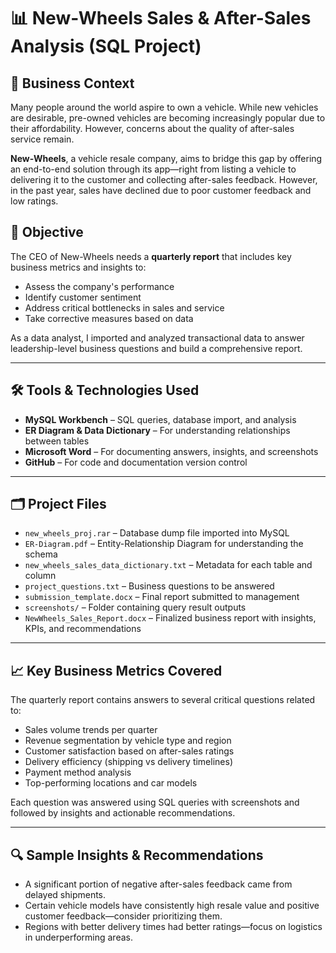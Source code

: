 # 📊 New-Wheels Sales & After-Sales Analysis (SQL Project)

## 🚗 Business Context

Many people around the world aspire to own a vehicle. While new vehicles are desirable, pre-owned vehicles are becoming increasingly popular due to their affordability. However, concerns about the quality of after-sales service remain.

**New-Wheels**, a vehicle resale company, aims to bridge this gap by offering an end-to-end solution through its app—right from listing a vehicle to delivering it to the customer and collecting after-sales feedback. However, in the past year, sales have declined due to poor customer feedback and low ratings.

## 🎯 Objective

The CEO of New-Wheels needs a **quarterly report** that includes key business metrics and insights to:

- Assess the company's performance
- Identify customer sentiment
- Address critical bottlenecks in sales and service
- Take corrective measures based on data

As a data analyst, I imported and analyzed transactional data to answer leadership-level business questions and build a comprehensive report.

---

## 🛠️ Tools & Technologies Used

- **MySQL Workbench** – SQL queries, database import, and analysis
- **ER Diagram & Data Dictionary** – For understanding relationships between tables
- **Microsoft Word** – For documenting answers, insights, and screenshots
- **GitHub** – For code and documentation version control

---

## 🗂️ Project Files

- `new_wheels_proj.rar` – Database dump file imported into MySQL
- `ER-Diagram.pdf` – Entity-Relationship Diagram for understanding the schema
- `new_wheels_sales_data_dictionary.txt` – Metadata for each table and column
- `project_questions.txt` – Business questions to be answered
- `submission_template.docx` – Final report submitted to management
- `screenshots/` – Folder containing query result outputs
- `NewWheels_Sales_Report.docx` – Finalized business report with insights, KPIs, and recommendations

---

## 📈 Key Business Metrics Covered

The quarterly report contains answers to several critical questions related to:

- Sales volume trends per quarter
- Revenue segmentation by vehicle type and region
- Customer satisfaction based on after-sales ratings
- Delivery efficiency (shipping vs delivery timelines)
- Payment method analysis
- Top-performing locations and car models

Each question was answered using SQL queries with screenshots and followed by insights and actionable recommendations.

---

## 🔍 Sample Insights & Recommendations

- A significant portion of negative after-sales feedback came from delayed shipments.
- Certain vehicle models have consistently high resale value and positive customer feedback—consider prioritizing them.
- Regions with better delivery times had better ratings—focus on logistics in underperforming areas.
